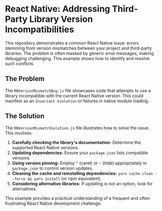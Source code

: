 # React Native: Addressing Third-Party Library Version Incompatibilities

This repository demonstrates a common React Native issue: errors stemming from version mismatches between your project and third-party libraries. The problem is often masked by generic error messages, making debugging challenging.  This example shows how to identify and resolve such conflicts.

## The Problem
The `RNVersionMismatchBug.js` file showcases code that attempts to use a library incompatible with the current React Native version.  This could manifest as an `Invariant Violation` or failures in native module loading.

## The Solution
The `RNVersionMismatchSolution.js` file illustrates how to solve the issue. This involves:

1. **Carefully checking the library's documentation:** Determine the supported React Native versions.
2. **Updating dependencies:** Ensure your `package.json` lists compatible versions.
3. **Using version pinning:** Employ `^` (caret) or `~` (tilde) appropriately in `package.json` to control version updates.
4. **Cleaning the cache and reinstalling dependencies:** `yarn cache clean --force && yarn install` (or npm equivalent). 
5. **Considering alternative libraries:** If updating is not an option, look for alternatives.

This example provides a practical understanding of a frequent and often frustrating React Native development challenge.
